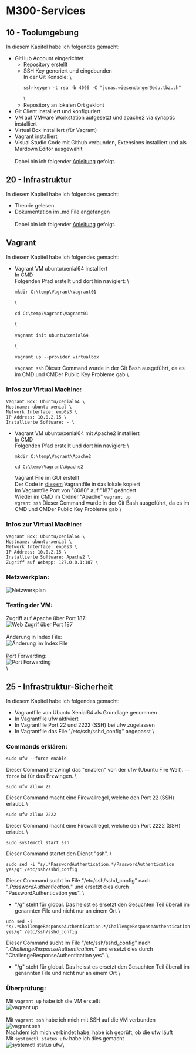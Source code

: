 # M300-Services
## 10 - Toolumgebung 
In diesem Kapitel habe ich folgendes gemacht:
- GitHub Account eingerichtet
  - Repository erstellt
  - SSH Key generiert und eingebunden \
    In der Git Konsole: \
    ```
    ssh-keygen -t rsa -b 4096 -C "jonas.wiesendanger@edu.tbz.ch"
    ```
    \
  - Repository an lokalen Ort geklont
- Git Client installiert und konfiguriert
- VM auf VMware Workstation aufgesetzt und apache2 via synaptic installiert
- Virtual Box installiert (für Vagrant)
- Vagrant installiert
- Visual Studio Code mit Github verbunden, Extensions installiert und als Mardown Editor ausgewählt \
\
Dabei bin ich folgender [Anleitung](https://github.com/mc-b/M300/tree/master/10-Toolumgebung) gefolgt.

## 20 - Infrastruktur
In diesem Kapitel habe ich folgendes gemacht:
- Theorie gelesen
- Dokumentation im .md File angefangen \
\
Dabei bin ich folgender [Anleitung](https://github.com/mc-b/M300/tree/master/20-Infrastruktur) gefolgt. 

## Vagrant
In diesem Kapitel habe ich folgendes gemacht: 
- Vagrant VM ubuntu/xenial64 installiert \
  In CMD \
  Folgenden Pfad erstellt und dort hin navigiert: \
  ```
  mkdir C:\temp\Vagrant\Vagrant01
  ``` 
  \
  ```
  cd C:\temp\Vagrant\Vagrant01
  ``` 
  \
  ```
  vagrant init ubuntu/xenial64
  ``` 
  \
  ```
  vagrant up --provider virtualbox
  ``` 
  `vagrant ssh` Dieser Command wurde in der Git Bash ausgeführt, da es im CMD und CMDer Public Key Probleme gab \

### Infos zur Virtual Machine:
    Vagrant Box: Ubuntu/xenial64 \
    Hostname: ubuntu-xenial \
    Network Interface: enp0s3 \
    IP Address: 10.0.2.15 \
    Installierte Software: - \
- Vagrant VM ubuntu/xenial64 mit Apache2 installiert \
  In CMD \
  Folgenden Pfad erstellt und dort hin navigiert: \
  ```
  mkdir C:\temp\Vagrant\Apache2
  ``` 
  ```
  cd C:\temp\Vagrant\Apache2
  ``` 
  Vagrant File im GUI erstellt \
  Der Code in [diesem](https://github.com/mc-b/M300/blob/master/vagrant/web/Vagrantfile) Vagrantfile in das lokale kopiert \
  Im Vagrantfile Port von "8080" auf "187" geändert \
  Wieder im CMD im Ordner "Apache" `vagrant up` \
  `vgrant ssh` Dieser Command wurde in der Git Bash ausgeführt, da es im CMD und CMDer Public Key Probleme gab \

### Infos zur Virtual Machine:
    Vagrant Box: Ubuntu/xenial64 \
    Hostname: ubuntu-xenial \
    Network Interface: enp0s3 \
    IP Address: 10.0.2.15 \
    Installierte Software: Apache2 \
    Zugriff auf Webapp: 127.0.0.1:187 \
### Netzwerkplan:
![Netzwerkplan](https://github.com/joneeees/M300-Services/blob/main/Images/Netzwerkplan.png)

### Testing der VM:
Zugriff auf Apache über Port 187: \
![Web Zugrif über Port 187](https://github.com/joneeees/M300-Services/blob/main/Images/Apache-Port-187.png) \
\
Änderung in Index File: \
![Änderung im Index File](https://github.com/joneeees/M300-Services/blob/main/Images/Index-%C3%84nderungen.png) \
\
Port Forwarding:\
![Port Forwarding](https://github.com/joneeees/M300-Services/blob/main/Images/Port-Forwarding.png)\
\

## 25 - Infrastruktur-Sicherheit
In diesem Kapitel habe ich folgendes gemacht:
- Vagrantfile von Ubuntu Xenial64 als Grundlage genommen
- In Vagrantfile ufw aktiviert 
- In Vagrantfile Port 22 und 2222 (SSH) bei ufw zugelassen
- In Vagrantfile das File "/etc/ssh/sshd_config" angepasst
\

### Commands erklären:
```
sudo ufw --force enable
``` 
Dieser Command erzwingt das "enablen" von der ufw (Ubuntu Fire Wall). `--force` ist für das Erzwingen. \
```
sudo ufw allow 22
``` 
Dieser Command macht eine Firewallregel, welche den Port 22 (SSH) erlaubt. \
```
sudo ufw allow 2222
``` 
Dieser Command macht eine Firewallregel, welche den Port 2222 (SSH) erlaubt. \
```
sudo systemctl start ssh
``` 
Dieser Command startet den Dienst "ssh". \
```
sudo sed -i "s/.*PasswordAuthentication.*/PasswordAuthentication yes/g" /etc/ssh/sshd_config
``` 
Dieser Command sucht im File "/etc/ssh/sshd_config" nach ".*PasswordAuthentication.*" und ersetzt dies durch "PasswordAuthentication yes". \
- "/g" steht für global. Das heisst es ersetzt den Gesuchten Teil überall im genannten File und nicht nur an einem Ort \
```
udo sed -i "s/.*ChallengeResponseAuthentication.*/ChallengeResponseAuthentication yes/g" /etc/ssh/sshd_config
``` 
Dieser Command sucht im File "/etc/ssh/sshd_config" nach ".*ChallengeResponseAuthentication.*" und ersetzt dies durch "ChallengeResponseAuthentication yes". \
- "/g" steht für global. Das heisst es ersetzt den Gesuchten Teil überall im genannten File und nicht nur an einem Ort \

### Überprüfung:
Mit `vagrant up` habe ich die VM erstellt \
![vagrant up](https://github.com/joneeees/M300-Services/blob/main/Images/vagrant-up.png)\
\
Mit `vagrant ssh` habe ich mich mit SSH auf die VM verbunden\
![vagrant ssh](https://github.com/joneeees/M300-Services/blob/main/Images/vagrant-ssh.png)\
Nachdem ich mich verbindet habe, habe ich geprüft, ob die ufw läuft \
Mit `systemctl status ufw` habe ich dies gemacht \
![systemctl status ufw](https://github.com/joneeees/M300-Services/blob/main/Images/ufw-status.png)\